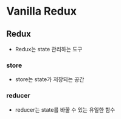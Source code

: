 # Vanilla Redux

## Redux

- Redux는 state 관리하는 도구

### store

- store는 state가 저장되는 공간

### reducer

- reducer는 state를 바꿀 수 있는 유일한 함수

